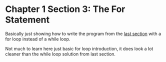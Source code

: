 Chapter 1 Section 3: The For Statement
===

Basically just showing how to write the program from the [last section](https://github.com/antonio-hickey/no-more-smooth-brain/blob/master/C/C_Book/chapter_1/section_2/temp_conversion.c) with a for loop instead of a while loop. 

Not much to learn here just basic for loop introduction, it does look a lot cleaner than the while loop solution from last section.
